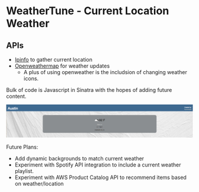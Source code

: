 # WeatherTune - Current Location Weather

## APIs
* [Ipinfo](https://ipinfo.io/) to gather current location
* [Openweathermap](http://openweathermap.org/) for weather updates
  * A plus of using openweather is the includsion of changing weather icons.

Bulk of code is Javascript in Sinatra with the hopes of adding future content.

![current](version1-sample.png)

Future Plans:
* Add dynamic backgrounds to match current weather
* Experiment with Spotify API integration to include a current weather playlist.
* Experiment with AWS Product Catalog API to recommend items based on weather/location
